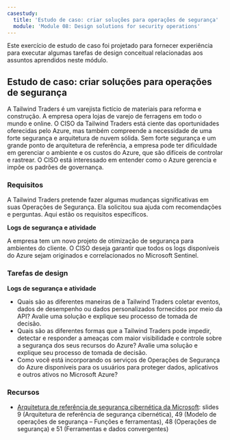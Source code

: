 ```yaml
---
casestudy:
  title: 'Estudo de caso: criar soluções para operações de segurança'
  module: 'Module 08: Design solutions for security operations'
---
```


Este exercício de estudo de caso foi projetado para fornecer experiência para executar algumas tarefas de design conceitual relacionadas aos assuntos aprendidos neste módulo.

## Estudo de caso: criar soluções para operações de segurança

A Tailwind Traders é um varejista fictício de materiais para reforma e construção. A empresa opera lojas de varejo de ferragens em todo o mundo e online. O CISO da Tailwind Traders está ciente das oportunidades oferecidas pelo Azure, mas também compreende a necessidade de uma forte segurança e arquitetura de nuvem sólida. Sem forte segurança e um grande ponto de arquitetura de referência, a empresa pode ter dificuldade em gerenciar o ambiente e os custos do Azure, que são difíceis de controlar e rastrear. O CISO está interessado em entender como o Azure gerencia e impõe os padrões de governança.

### Requisitos

A Tailwind Traders pretende fazer algumas mudanças significativas em suas Operações de Segurança. Ela solicitou sua ajuda com recomendações e perguntas. Aqui estão os requisitos específicos.

**Logs de segurança e atividade** 

A empresa tem um novo projeto de otimização de segurança para ambientes do cliente. O CISO deseja garantir que todos os logs disponíveis do Azure sejam originados e correlacionados no Microsoft Sentinel.

### Tarefas de design

**Logs de segurança e atividade**

* Quais são as diferentes maneiras de a Tailwind Traders coletar eventos, dados de desempenho ou dados personalizados fornecidos por meio da API? Avalie uma solução e explique seu processo de tomada de decisão.
* Quais são as diferentes formas que a Tailwind Traders pode impedir, detectar e responder a ameaças com maior visibilidade e controle sobre a segurança dos seus recursos do Azure? Avalie uma solução e explique seu processo de tomada de decisão.
* Como você está incorporando os serviços de Operações de Segurança do Azure disponíveis para os usuários para proteger dados, aplicativos e outros ativos no Microsoft Azure?

### Recursos

* [Arquitetura de referência de segurança cibernética da Microsoft](https://github.com/MicrosoftDocs/security/blob/main/Downloads/microsoft-cybersecurity-reference-architectures.pptx?raw=true): slides 9 (Arquitetura de referência de segurança cibernética), 49 (Modelo de operações de segurança – Funções e ferramentas), 48 (Operações de segurança) e 51 (Ferramentas e dados convergentes)

